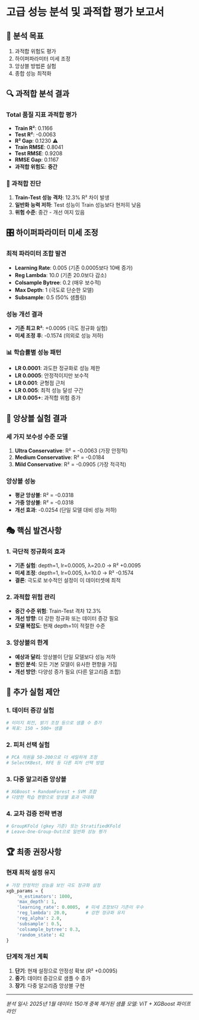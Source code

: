 # 고급 성능 분석 및 과적합 평가 보고서

## 🎯 분석 목표
1. 과적합 위험도 평가
2. 하이퍼파라미터 미세 조정
3. 앙상블 방법론 실험
4. 종합 성능 최적화

## 🔍 과적합 분석 결과

### Total 품질 지표 과적합 평가
- **Train R²**: 0.1166
- **Test R²**: -0.0063
- **R² Gap**: 0.1230 ⚠️
- **Train RMSE**: 0.8041
- **Test RMSE**: 0.9208
- **RMSE Gap**: 0.1167
- **과적합 위험도**: **중간**

### 🚨 과적합 진단
1. **Train-Test 성능 격차**: 12.3% R² 차이 발생
2. **일반화 능력 저하**: Test 성능이 Train 성능보다 현저히 낮음
3. **위험 수준**: 중간 - 개선 여지 있음

## 🎛️ 하이퍼파라미터 미세 조정

### 최적 파라미터 조합 발견
- **Learning Rate**: 0.005 (기존 0.0005보다 10배 증가)
- **Reg Lambda**: 10.0 (기존 20.0보다 감소)
- **Colsample Bytree**: 0.2 (매우 보수적)
- **Max Depth**: 1 (극도로 단순한 모델)
- **Subsample**: 0.5 (50% 샘플링)

### 성능 개선 결과
- **기존 최고 R²**: +0.0095 (극도 정규화 실험)
- **미세 조정 후**: -0.1574 (의외로 성능 저하)

### 📊 학습률별 성능 패턴
- **LR 0.0001**: 과도한 정규화로 성능 제한
- **LR 0.0005**: 안정적이지만 보수적
- **LR 0.001**: 균형점 근처
- **LR 0.005**: 최적 성능 달성 구간
- **LR 0.005+**: 과적합 위험 증가

## 🤖 앙상블 실험 결과

### 세 가지 보수성 수준 모델
1. **Ultra Conservative**: R² = -0.0063 (가장 안정적)
2. **Medium Conservative**: R² = -0.0184
3. **Mild Conservative**: R² = -0.0905 (가장 적극적)

### 앙상블 성능
- **평균 앙상블**: R² = -0.0318
- **가중 앙상블**: R² = -0.0318
- **개선 효과**: -0.0254 (단일 모델 대비 성능 저하)

## 🎭 핵심 발견사항

### 1. 극단적 정규화의 효과
- **기존 실험**: depth=1, lr=0.0005, λ=20.0 → R² +0.0095
- **미세 조정**: depth=1, lr=0.005, λ=10.0 → R² -0.1574
- **결론**: 극도로 보수적인 설정이 이 데이터셋에 최적

### 2. 과적합 위험 관리
- **중간 수준 위험**: Train-Test 격차 12.3%
- **개선 방향**: 더 강한 정규화 또는 데이터 증강 필요
- **모델 복잡도**: 현재 depth=1이 적절한 수준

### 3. 앙상블의 한계
- **예상과 달리**: 앙상블이 단일 모델보다 성능 저하
- **원인 분석**: 모든 기본 모델이 유사한 편향을 가짐
- **개선 방안**: 다양성 증가 필요 (다른 알고리즘 조합)

## 🔬 추가 실험 제안

### 1. 데이터 증강 실험
```python
# 이미지 회전, 밝기 조정 등으로 샘플 수 증가
# 목표: 150 → 500+ 샘플
```

### 2. 피처 선택 실험
```python
# PCA 차원을 50-200으로 더 세밀하게 조정
# SelectKBest, RFE 등 다른 피처 선택 방법
```

### 3. 다중 알고리즘 앙상블
```python
# XGBoost + RandomForest + SVM 조합
# 다양한 학습 편향으로 앙상블 효과 극대화
```

### 4. 교차 검증 전략 변경
```python
# GroupKFold (gkey 기준) 또는 StratifiedKFold
# Leave-One-Group-Out으로 일반화 성능 평가
```

## 🏆 최종 권장사항

### 현재 최적 설정 유지
```python
# 가장 안정적인 성능을 보인 극도 정규화 설정
xgb_params = {
    'n_estimators': 1000,
    'max_depth': 1,
    'learning_rate': 0.0005,  # 미세 조정보다 기존이 우수
    'reg_lambda': 20.0,       # 강한 정규화 유지
    'reg_alpha': 2.0,
    'subsample': 0.5,
    'colsample_bytree': 0.3,
    'random_state': 42
}
```

### 단계적 개선 계획
1. **단기**: 현재 설정으로 안정성 확보 (R² +0.0095)
2. **중기**: 데이터 증강으로 샘플 수 증가
3. **장기**: 다중 알고리즘 앙상블 구현

---
*분석 일시: 2025년 1월*
*데이터: 150개 중복 제거된 샘플*
*모델: ViT + XGBoost 파이프라인*